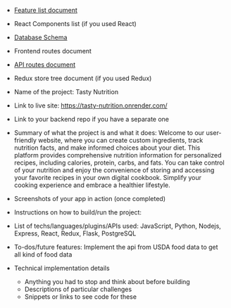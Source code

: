 * [Feature list document](https://github.com/dcth628/API-Project/wiki/Feature-List)
* React Components list (if you used React)
* [Database Schema](https://github.com/dcth628/API-Project/wiki/Database-Schema)
* Frontend routes document
* [API routes document](https://github.com/dcth628/API-Project/wiki/API-Routes)
* Redux store tree document (if you used Redux)


* Name of the project: Tasty Nutrition
* Link to live site: https://tasty-nutrition.onrender.com/
* Link to your backend repo if you have a separate one
* Summary of what the project is and what it does: Welcome to our user-friendly website, where you can create custom ingredients, track nutrition facts, and make informed choices about your diet. This platform provides comprehensive nutrition information for personalized recipes, including calories, protein, carbs, and fats. You can take control of your nutrition and enjoy the convenience of storing and accessing your favorite recipes in your own digital cookbook. Simplify your cooking experience and embrace a healthier lifestyle.
* Screenshots of your app in action (once completed)
* Instructions on how to build/run the project:
* List of techs/languages/plugins/APIs used: JavaScript, Python, Nodejs, Express, React, Redux, Flask, PostgreSQL
* To-dos/future features: Implement the api from  USDA food data to get all kind of food data
* Technical implementation details
	* Anything you had to stop and think about before building
	* Descriptions of particular challenges
	* Snippets or links to see code for these
